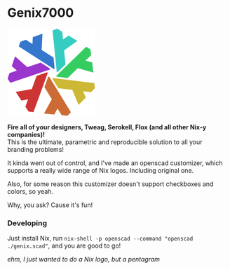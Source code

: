 Genix7000
===

![this has gone too far](./genix.png)

**Fire all of your designers, Tweag, Serokell, Flox (and all other Nix-y companies)!**
</br>This is the ultimate, parametric and reproducible solution to all your branding problems!

It kinda went out of control, and I've made an openscad customizer, which supports a really wide range of Nix logos. Including original one.

Also, for some reason this customizer doesn't support checkboxes and colors, so yeah.

Why, you ask? Cause it's fun!

### Developing

Just install Nix, run `nix-shell -p openscad --command "openscad ./genix.scad"`, and you are good to go!


*ehm, I just wanted to do a Nix logo, but a pentagram*
<!--
I literally spent 4 hours on polishing this thing
this joke went too far
I need help with my procastination
haaalp
